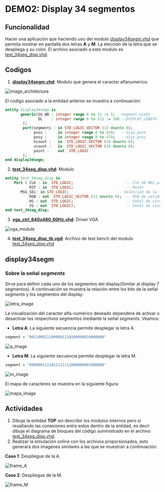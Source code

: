 # DEMO2: Display 34 segmentos


## Funcionalidad ##
Hacer una aplicación que haciendo uso del modulo [display34segm.vhd](display34segm.vhd) que permita mostrar en pantalla dos letras **A** y **M**. La elección de la letra que se despliega y su color. El archivo asociado a este modulo es [test_34seg_disp.vhd](test_34seg_disp.vhd).

## Codigos ##

1. **[display34segm.vhd](display34segm.vhd)**: Modulo que genera el caracter alfanumerico:

![image_architecture](display34segm.drawio.jpg)

El codigo asociado a la entidad anterior se muestra a continuación:

```vhdl
entity display34segm is
       generic(SG_WD : integer range 0 to 31 := 5; --Segment width
               DL    : integer range 0 to 511 := 100 --DYSPLAY_LENGTH              
        );  
        port(segments : in STD_LOGIC_VECTOR (33 downto 0);
             posx :     in integer range 0 to 639;   --disp_posx 
             posy :     in integer range 0 to 479;   --disp_posy
             hcount :   in  STD_LOGIC_VECTOR (10 downto 0);
             vcount :   in  STD_LOGIC_VECTOR (10 downto 0);
             paint :    out  STD_LOGIC
        );
end display34segm;
```

2. **[test_34seg_disp.vhd](test_34seg_disp.vhd)**: Modulo 

```vhdl
entity test_34seg_disp is
    Port ( CLK : in  STD_LOGIC;                        -- Clk 50 MHz para propositos de simulación
           RST : in  STD_LOGIC;                        -- Reset
	   MSG_SEL: in STD_LOGIC;                      -- Selección de la letra
           RGB : out  STD_LOGIC_VECTOR (11 downto 0);  -- RGB de salida a la pantalla
           HS : out  STD_LOGIC;                        -- Señal de sincronizacion horizontal
           VS : out  STD_LOGIC);                       -- Señal de sincronizacion vertical
end test_34seg_disp;
```

3. **[vga_ctrl_640x480_60Hz.vhd](vga_ctrl_640x480_60Hz.vhd)**: Driver VGA

![vga_module](vga_module.jpg)

4. **[test_34seg_disp_tb.vgd](test_34seg_disp_tb.vhd)**: Archivo de test bench del modulo [test_34seg_disp.vhd](test_34seg_disp.vhd)

## display34segm ##

### Sobre la señal *segments* 

Sirve para definir cada uno de los segmentos del display(Similar al display 7 segmentos). 
A continuación se muestra la relación entre los bits de la señal *segments* y los segmentos del display:

![letra_image](letra.jpg)

La visualización del caracter alfa-numérico deseado dependerá de activar o desactivar los respectivos segmentos mediante la señal *segments*. Veamos:

* **Letra A**: La siguiente secuencia permite desplegar la letra A.

```vhdl
segment = "0011000111000001110100000010000000"
```

![a_image](letra_a.jpg)


* **Letra M**: La siguiente secuencia permite desplegar la letra M.

```vhdl
segment = "0000001111011111111000000001000000"
```

![m_image](letra_m.jpg)


El mapa de caracteres se muestra en la siguiente figura:

![mapa_image](mapa_caracteres.jpg)

## Actividades ##

1. Dibuje la entidad **TOP** sin describir los módulos internos pero si resaltando las conexiones entre estos dentro de la entidad, es decir dibuje el diagrama de bloques del código suministrado en el archivo [test_34seg_disp.vhd](test_34seg_disp.vhd).
2. Realizar la simulación online con los archivos proporsionados, esto generará dos imagenes similares a las que se muestran a continuación:

**Caso 1**: Despliegue de la A.

![frame_A](frame_A.png)

**Caso 2**: Despliegue de la M.

![frame_M](frame_M.png)

